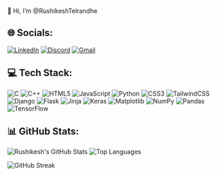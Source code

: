 👋 Hi, I’m @RushikeshTelrandhe

## 🌐 Socials:
[![LinkedIn](https://img.shields.io/badge/LinkedIn-0077B5?style=for-the-badge&logo=linkedin&logoColor=white)](https://linkedin.com/in/rushikesh-telrandhe-336b05287/)
[![Discord](https://img.shields.io/badge/Discord-5865F2?style=for-the-badge&logo=discord&logoColor=white)](https://discord.com/rushikesh#4847)
[![Gmail](https://img.shields.io/badge/Email-D14836?style=for-the-badge&logo=gmail&logoColor=white)](mailto:rushikeshtelrandhe07@gmail.com)

## 💻 Tech Stack:

![C](https://img.shields.io/badge/C-00599C?style=for-the-badge&logo=c&logoColor=white)
![C++](https://img.shields.io/badge/C++-00599C?style=for-the-badge&logo=c%2b%2b&logoColor=white)
![HTML5](https://img.shields.io/badge/HTML5-e34c26?style=for-the-badge&logo=html5&logoColor=white)
![JavaScript](https://img.shields.io/badge/JavaScript-f7df1e?style=for-the-badge&logo=javascript&logoColor=black)
![Python](https://img.shields.io/badge/Python-3776AB?style=for-the-badge&logo=python&logoColor=white)
![CSS3](https://img.shields.io/badge/CSS3-1572B6?style=for-the-badge&logo=css3&logoColor=white)
![TailwindCSS](https://img.shields.io/badge/Tailwind_CSS-38B2AC?style=for-the-badge&logo=tailwind-css&logoColor=white)
![Django](https://img.shields.io/badge/Django-092e20?style=for-the-badge&logo=django&logoColor=white)
![Flask](https://img.shields.io/badge/Flask-black?style=for-the-badge&logo=flask&logoColor=white)
![Jinja](https://img.shields.io/badge/Jinja-B41717?style=for-the-badge&logo=jinja&logoColor=white)
![Keras](https://img.shields.io/badge/Keras-D00000?style=for-the-badge&logo=keras&logoColor=white)
![Matplotlib](https://img.shields.io/badge/Matplotlib-3776AB?style=for-the-badge&logo=matplotlib&logoColor=white)
![NumPy](https://img.shields.io/badge/Numpy-013243?style=for-the-badge&logo=numpy&logoColor=white)
![Pandas](https://img.shields.io/badge/Pandas-150458?style=for-the-badge&logo=pandas&logoColor=white)
![TensorFlow](https://img.shields.io/badge/TensorFlow-FF6F00?style=for-the-badge&logo=tensorflow&logoColor=white)

## 📊 GitHub Stats:

![Rushikesh's GitHub Stats](https://github-readme-stats.vercel.app/api?username=RushikeshTelrandhe&show_icons=true&theme=dark)
![Top Languages](https://github-readme-stats.vercel.app/api/top-langs/?username=RushikeshTelrandhe&layout=compact&theme=dark)

![GitHub Streak](https://github-readme-streak-stats.herokuapp.com/?user=RushikeshTelrandhe&theme=dark)


<!---
RushikeshTelrandhe/RushikeshTelrandhe is a ✨ special ✨ repository because its `README.md` (this file) appears on your GitHub profile.
You can click the Preview link to take a look at your changes.
--->
